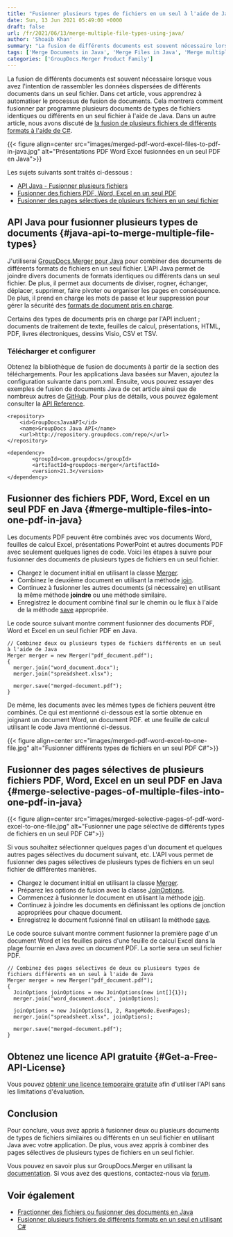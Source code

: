 ```yaml
---
title: "Fusionner plusieurs types de fichiers en un seul à l'aide de Java"
date: Sun, 13 Jun 2021 05:49:00 +0000
draft: false
url: /fr/2021/06/13/merge-multiple-file-types-using-java/
author: 'Shoaib Khan'
summary: "La fusion de différents documents est souvent nécessaire lorsque vous avez l'intention de rassembler les données dispersées de différents documents dans un seul fichier. Dans cet article, vous apprendrez à automatiser le processus de fusion de documents. Cela montrera comment fusionner par programme plusieurs documents de types de fichiers identiques ou différents en un seul fichier à l'aide de Java. Dans un autre article, nous avons discuté de [la fusion de plusieurs fichiers de différents formats à l'aide de C#][1]."
tags: ['Merge Documents in Java', 'Merge Files in Java', 'Merge multiple file types in Java', 'Merge two or more file in Java']
categories: ['GroupDocs.Merger Product Family']
---
```


La fusion de différents documents est souvent nécessaire lorsque vous avez l'intention de rassembler les données dispersées de différents documents dans un seul fichier. Dans cet article, vous apprendrez à automatiser le processus de fusion de documents. Cela montrera comment fusionner par programme plusieurs documents de types de fichiers identiques ou différents en un seul fichier à l'aide de Java. Dans un autre article, nous avons discuté de [la fusion de plusieurs fichiers de différents formats à l'aide de C#][2].



{{< figure align=center src="images/merged-pdf-word-excel-files-to-pdf-in-java.jpg" alt="Présentations PDF Word Excel fusionnées en un seul PDF en Java">}}


Les sujets suivants sont traités ci-dessous :

* [API Java - Fusionner plusieurs fichiers][3]
* [Fusionner des fichiers PDF, Word, Excel en un seul PDF][4]
* [Fusionner des pages sélectives de plusieurs fichiers en un seul fichier][5]

## API Java pour fusionner plusieurs types de documents {#java-api-to-merge-multiple-file-types}

J'utiliserai [GroupDocs.Merger pour Java][6] pour combiner des documents de différents formats de fichiers en un seul fichier. L'API Java permet de joindre divers documents de formats identiques ou différents dans un seul fichier. De plus, il permet aux documents de diviser, rogner, échanger, déplacer, supprimer, faire pivoter ou organiser les pages en conséquence. De plus, il prend en charge les mots de passe et leur suppression pour gérer la sécurité des [formats de document pris en charge][7].

Certains des types de documents pris en charge par l'API incluent ; documents de traitement de texte, feuilles de calcul, présentations, HTML, PDF, livres électroniques, dessins Visio, CSV et TSV.

### Télécharger et configurer

Obtenez la bibliothèque de fusion de documents à partir de la section des téléchargements. Pour les applications Java basées sur Maven, ajoutez la configuration suivante dans pom.xml. Ensuite, vous pouvez essayer des exemples de fusion de documents Java de cet article ainsi que de nombreux autres de [GitHub][8]. Pour plus de détails, vous pouvez également consulter la [API Reference][9].

```
<repository>
	<id>GroupDocsJavaAPI</id>
	<name>GroupDocs Java API</name>
	<url>http://repository.groupdocs.com/repo/</url>
</repository>
```
```
<dependency>
        <groupId>com.groupdocs</groupId>
        <artifactId>groupdocs-merger</artifactId>
        <version>21.3</version> 
</dependency>
```

## Fusionner des fichiers PDF, Word, Excel en un seul PDF en Java {#merge-multiple-files-into-one-pdf-in-java}

Les documents PDF peuvent être combinés avec vos documents Word, feuilles de calcul Excel, présentations PowerPoint et autres documents PDF avec seulement quelques lignes de code. Voici les étapes à suivre pour fusionner des documents de plusieurs types de fichiers en un seul fichier.

* Chargez le document initial en utilisant la classe [Merger][10].
* Combinez le deuxième document en utilisant la méthode [join][11].
* Continuez à fusionner les autres documents (si nécessaire) en utilisant la même méthode **joindre** ou une méthode similaire.
* Enregistrez le document combiné final sur le chemin ou le flux à l'aide de la méthode [save][12] appropriée.

Le code source suivant montre comment fusionner des documents PDF, Word et Excel en un seul fichier PDF en Java.

```
// Combinez deux ou plusieurs types de fichiers différents en un seul à l'aide de Java
Merger merger = new Merger("pdf_document.pdf");
{
  merger.join("word_document.docx");
  merger.join("spreadsheet.xlsx");
	
  merger.save("merged-document.pdf");
}
```

De même, les documents avec les mêmes types de fichiers peuvent être combinés. Ce qui est mentionné ci-dessous est la sortie obtenue en joignant un document Word, un document PDF. et une feuille de calcul utilisant le code Java mentionné ci-dessus.



{{< figure align=center src="images/merged-pdf-word-excel-to-one-file.jpg" alt="Fusionner différents types de fichiers en un seul PDF C#">}}


## Fusionner des pages sélectives de plusieurs fichiers PDF, Word, Excel en un seul PDF en Java {#merge-selective-pages-of-multiple-files-into-one-pdf-in-java}



{{< figure align=center src="images/merged-selective-pages-of-pdf-word-excel-to-one-file.jpg" alt="Fusionner une page sélective de différents types de fichiers en un seul PDF C#">}}


Si vous souhaitez sélectionner quelques pages d'un document et quelques autres pages sélectives du document suivant, etc. L'API vous permet de fusionner des pages sélectives de plusieurs types de fichiers en un seul fichier de différentes manières.

* Chargez le document initial en utilisant la classe [Merger][13].
* Préparez les options de fusion avec la classe [JoinOptions][14].
* Commencez à fusionner le document en utilisant la méthode [join][15].
* Continuez à joindre les documents en définissant les options de jonction appropriées pour chaque document.
* Enregistrez le document fusionné final en utilisant la méthode [save][16].

Le code source suivant montre comment fusionner la première page d'un document Word et les feuilles paires d'une feuille de calcul Excel dans la plage fournie en Java avec un document PDF. La sortie sera un seul fichier PDF.

```
// Combinez des pages sélectives de deux ou plusieurs types de fichiers différents en un seul à l'aide de Java
Merger merger = new Merger("pdf_document.pdf");
{
  JoinOptions joinOptions = new JoinOptions(new int[]{1});
  merger.join("word_document.docx", joinOptions);

  joinOptions = new JoinOptions(1, 2, RangeMode.EvenPages);
  merger.join("spreadsheet.xlsx", joinOptions);
    
  merger.save("merged-document.pdf");
}
```

## Obtenez une licence API gratuite {#Get-a-Free-API-License}

Vous pouvez [obtenir une licence temporaire gratuite][17] afin d'utiliser l'API sans les limitations d'évaluation.

## Conclusion

Pour conclure, vous avez appris à fusionner deux ou plusieurs documents de types de fichiers similaires ou différents en un seul fichier en utilisant Java avec votre application. De plus, vous avez appris à combiner des pages sélectives de plusieurs types de fichiers en un seul fichier.

Vous pouvez en savoir plus sur GroupDocs.Merger en utilisant la [documentation][18]. Si vous avez des questions, contactez-nous via [forum][19].

## Voir également

* [Fractionner des fichiers ou fusionner des documents en Java][20]
* [Fusionner plusieurs fichiers de différents formats en un seul en utilisant C#][21]







[1]: https://blog.groupdocs.com/2021/05/04/merge-multiple-file-types-using-csharp/
[2]: https://blog.groupdocs.com/2021/05/04/merge-multiple-file-types-using-csharp/
[3]: #java-api-to-merge-multiple-file-types
[4]: #merge-multiple-files-into-one-pdf-in-java
[5]: #merge-selective-pages-of-multiple-files-into-one-pdf-in-java
[6]: https://products.groupdocs.com/merger/java/
[7]: https://docs.groupdocs.com/merger/java/supported-document-formats/
[8]: https://github.com/groupdocs-merger
[9]: https://apireference.groupdocs.com/merger/java
[10]: https://apireference.groupdocs.com/merger/java/com.groupdocs.merger/Merger
[11]: https://apireference.groupdocs.com/merger/java/com.groupdocs.merger/Merger#join(java.io.InputStream)
[12]: https://apireference.groupdocs.com/merger/java/com.groupdocs.merger/Merger#save(java.lang.String)
[13]: https://apireference.groupdocs.com/merger/java/com.groupdocs.merger/Merger
[14]: https://apireference.groupdocs.com/merger/java/com.groupdocs.merger.domain.options/JoinOptions
[15]: https://apireference.groupdocs.com/merger/java/com.groupdocs.merger/Merger#join(java.io.InputStream)
[16]: https://apireference.groupdocs.com/merger/java/com.groupdocs.merger/Merger#save(java.lang.String)
[17]: https://purchase.groupdocs.com/temporary-license
[18]: https://docs.groupdocs.com/merger
[19]: https://forum.groupdocs.com/
[20]: https://blog.groupdocs.com/2020/05/20/merge-pdf-word-excel-powerpoint-documents-in-java/
[21]: https://blog.groupdocs.com/2021/05/04/merge-multiple-file-types-using-csharp/



